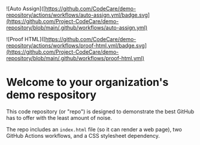 ![Auto Assign]([https://github.com/CodeCare/demo-repository/actions/workflows/auto-assign.yml/badge.svg](https://github.com/Project-CodeCare/demo-repository/blob/main/.github/workflows/auto-assign.yml)

![Proof HTML]([https://github.com/CodeCare/demo-repository/actions/workflows/proof-html.yml/badge.svg](https://github.com/Project-CodeCare/demo-repository/blob/main/.github/workflows/proof-html.yml)

# Welcome to your organization's demo respository
This code repository (or "repo") is designed to demonstrate the best GitHub has to offer with the least amount of noise.

The repo includes an `index.html` file (so it can render a web page), two GitHub Actions workflows, and a CSS stylesheet dependency.
